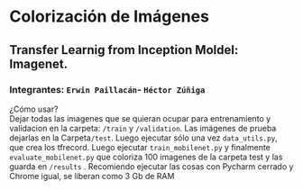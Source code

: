 
# Colorización de Imágenes 
## Transfer Learnig from Inception Moldel: Imagenet.
### Integrantes: ```Erwin Paillacán```- ```Héctor Zúñiga```

¿Cómo usar?  <br /> 
Dejar todas las imagenes que se quieran ocupar para entrenamiento y validacion en la carpeta: ```/train``` y ```/validation```. Las imágenes de prueba dejarlas en la Carpeta```/test```. Luego ejecutar sólo una vez ```data_utils.py```, que crea los tfrecord. Luego ejecutar ```train_mobilenet.py``` y finalmente ```evaluate_mobilenet.py``` que coloriza 100 imagenes de la carpeta test y las guarda en ```/results``` . Recomiendo ejecutar las cosas con Pycharm cerrado y Chrome igual, se liberan como 3 Gb de RAM<br />
 <br />


